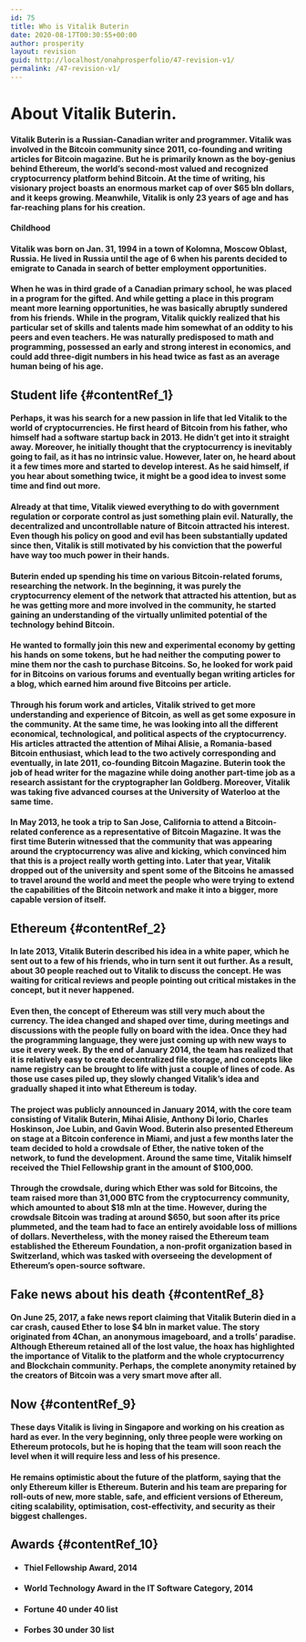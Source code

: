```yaml
---
id: 75
title: Who is Vitalik Buterin
date: 2020-08-17T00:30:55+00:00
author: prosperity
layout: revision
guid: http://localhost/onahprosperfolio/47-revision-v1/
permalink: /47-revision-v1/
---
```

# **About Vitalik Buterin.**

#### Vitalik Buterin is a Russian-Canadian writer and programmer. Vitalik was involved in the Bitcoin community since 2011, co-founding and writing articles for Bitcoin magazine. But he is primarily known as the boy-genius behind Ethereum, the world’s second-most valued and recognized cryptocurrency platform behind Bitcoin. At the time of writing, his visionary project boasts an enormous market cap of over $65 bln dollars, and it keeps growing. Meanwhile, Vitalik is only 23 years of age and has far-reaching plans for his creation.

<h4 id="contentRef_0" dir="ltr">
  Childhood
</h4>

#### Vitalik was born on Jan. 31, 1994 in a town of Kolomna, Moscow Oblast, Russia. He lived in Russia until the age of 6 when his parents decided to emigrate to Canada in search of better employment opportunities.

#### When he was in third grade of a Canadian primary school, he was placed in a program for the gifted. And while getting a place in this program meant more learning opportunities, he was basically abruptly sundered from his friends. While in the program, Vitalik quickly realized that his particular set of skills and talents made him somewhat of an oddity to his peers and even teachers. He was naturally predisposed to math and programming, possessed an early and strong interest in economics, and could add three-digit numbers in his head twice as fast as an average human being of his age.

## **Student life** {#contentRef_1}

<!--more-->

<!--more-->

#### Perhaps, it was his search for a new passion in life that led Vitalik to the world of cryptocurrencies. He first heard of Bitcoin from his father, who himself had a software startup back in 2013. He didn’t get into it straight away. Moreover, he initially thought that the cryptocurrency is inevitably going to fail, as it has no intrinsic value. However, later on, he heard about it a few times more and started to develop interest. As he said himself, if you hear about something twice, it might be a good idea to invest some time and find out more.

#### Already at that time, Vitalik viewed everything to do with government regulation or corporate control as just something plain evil. Naturally, the decentralized and uncontrollable nature of Bitcoin attracted his interest. Even though his policy on good and evil has been substantially updated since then, Vitalik is still motivated by his conviction that the powerful have way too much power in their hands.

#### Buterin ended up spending his time on various Bitcoin-related forums, researching the network. In the beginning, it was purely the cryptocurrency element of the network that attracted his attention, but as he was getting more and more involved in the community, he started gaining an understanding of the virtually unlimited potential of the technology behind Bitcoin.

#### He wanted to formally join this new and experimental economy by getting his hands on some tokens, but he had neither the computing power to mine them nor the cash to purchase Bitcoins. So, he looked for work paid for in Bitcoins on various forums and eventually began writing articles for a blog, which earned him around five Bitcoins per article.

#### Through his forum work and articles, Vitalik strived to get more understanding and experience of Bitcoin, as well as get some exposure in the community. At the same time, he was looking into all the different economical, technological, and political aspects of the cryptocurrency. His articles attracted the attention of Mihai Alisie, a Romania-based Bitcoin enthusiast, which lead to the two actively corresponding and eventually, in late 2011, co-founding Bitcoin Magazine. Buterin took the job of head writer for the magazine while doing another part-time job as a research assistant for the cryptographer Ian Goldberg. Moreover, Vitalik was taking five advanced courses at the University of Waterloo at the same time.

#### In May 2013, he took a trip to San Jose, California to attend a Bitcoin-related conference as a representative of Bitcoin Magazine. It was the first time Buterin witnessed that the community that was appearing around the cryptocurrency was alive and kicking, which convinced him that this is a project really worth getting into. Later that year, Vitalik dropped out of the university and spent some of the Bitcoins he amassed to travel around the world and meet the people who were trying to extend the capabilities of the Bitcoin network and make it into a bigger, more capable version of itself.

## **Ethereum** {#contentRef_2}

#### In late 2013, Vitalik Buterin described his idea in a white paper, which he sent out to a few of his friends, who in turn sent it out further. As a result, about 30 people reached out to Vitalik to discuss the concept. He was waiting for critical reviews and people pointing out critical mistakes in the concept, but it never happened.

<h4 dir="ltr">
  Even then, the concept of Ethereum was still very much about the currency. The idea changed and shaped over time, during meetings and discussions with the people fully on board with the idea. Once they had the programming language, they were just coming up with new ways to use it every week. By the end of January 2014, the team has realized that it is relatively easy to create decentralized file storage, and concepts like name registry can be brought to life with just a couple of lines of code. As those use cases piled up, they slowly changed Vitalik’s idea and gradually shaped it into what Ethereum is today.
</h4>

#### The project was publicly announced in January 2014, with the core team consisting of Vitalik Buterin, Mihai Alisie, Anthony Di Iorio, Charles Hoskinson, Joe Lubin, and Gavin Wood. Buterin also presented Ethereum on stage at a Bitcoin conference in Miami, and just a few months later the team decided to hold a crowdsale of Ether, the native token of the network, to fund the development. Around the same time, Vitalik himself received the Thiel Fellowship grant in the amount of $100,000.

#### Through the crowdsale, during which Ether was sold for Bitcoins, the team raised more than 31,000 BTC from the cryptocurrency community, which amounted to about $18 mln at the time. However, during the crowdsale Bitcoin was trading at around $650, but soon after its price plummeted, and the team had to face an entirely avoidable loss of millions of dollars. Nevertheless, with the money raised the Ethereum team established the Ethereum Foundation, a non-profit organization based in Switzerland, which was tasked with overseeing the development of Ethereum’s open-source software.

## **Fake news about his death** {#contentRef_8}

#### On June 25, 2017, a fake news report claiming that Vitalik Buterin died in a car crash, caused Ether to lose $4 bln in market value. The story originated from 4Chan, an anonymous imageboard, and a trolls’ paradise. Although Ethereum retained all of the lost value, the hoax has highlighted the importance of Vitalik to the platform and the whole cryptocurrency and Blockchain community. Perhaps, the complete anonymity retained by the creators of Bitcoin was a very smart move after all.

## **Now** {#contentRef_9}

<h4 dir="ltr">
  These days Vitalik is living in Singapore and working on his creation as hard as ever. In the very beginning, only three people were working on Ethereum protocols, but he is hoping that the team will soon reach the level when it will require less and less of his presence.
</h4>

#### He remains optimistic about the future of the platform, saying that the only Ethereum killer is Ethereum. Buterin and his team are preparing for roll-outs of new, more stable, safe, and efficient versions of Ethereum, citing scalability, optimisation, cost-effectivity, and security as their biggest challenges.

## **Awards** {#contentRef_10}

<ul dir="ltr">
  <li>
    <h4>
      Thiel Fellowship Award, 2014
    </h4>
  </li>
  
  <li>
    <h4>
      World Technology Award in the IT Software Category, 2014
    </h4>
  </li>
  
  <li>
    <h4>
      Fortune 40 under 40 list
    </h4>
  </li>
  
  <li>
    <h4>
      Forbes 30 under 30 list
    </h4>
  </li>
</ul>